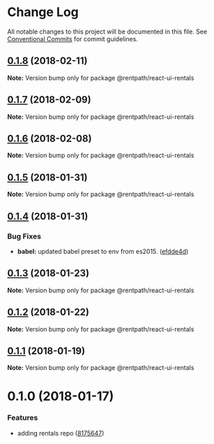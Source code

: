 # Change Log

All notable changes to this project will be documented in this file.
See [Conventional Commits](https://conventionalcommits.org) for commit guidelines.

<a name="0.1.8"></a>
## [0.1.8](https://github.com/rentpath/react-ui/compare/@rentpath/react-ui-rentals@0.1.7...@rentpath/react-ui-rentals@0.1.8) (2018-02-11)




**Note:** Version bump only for package @rentpath/react-ui-rentals

<a name="0.1.7"></a>
## [0.1.7](https://github.com/rentpath/react-ui/compare/@rentpath/react-ui-rentals@0.1.5...@rentpath/react-ui-rentals@0.1.7) (2018-02-09)




**Note:** Version bump only for package @rentpath/react-ui-rentals

<a name="0.1.6"></a>
## [0.1.6](https://github.com/rentpath/react-ui/compare/@rentpath/react-ui-rentals@0.1.5...@rentpath/react-ui-rentals@0.1.6) (2018-02-08)




**Note:** Version bump only for package @rentpath/react-ui-rentals

<a name="0.1.5"></a>
## [0.1.5](https://github.com/rentpath/react-ui/compare/@rentpath/react-ui-rentals@0.1.4...@rentpath/react-ui-rentals@0.1.5) (2018-01-31)




**Note:** Version bump only for package @rentpath/react-ui-rentals

<a name="0.1.4"></a>
## [0.1.4](https://github.com/rentpath/react-ui/compare/@rentpath/react-ui-rentals@0.1.3...@rentpath/react-ui-rentals@0.1.4) (2018-01-31)


### Bug Fixes

* **babel:** updated babel preset to env from es2015. ([efdde4d](https://github.com/rentpath/react-ui/commit/efdde4d))




<a name="0.1.3"></a>
## [0.1.3](https://github.com/rentpath/react-ui/compare/@rentpath/react-ui-rentals@0.1.2...@rentpath/react-ui-rentals@0.1.3) (2018-01-23)




**Note:** Version bump only for package @rentpath/react-ui-rentals

<a name="0.1.2"></a>
## [0.1.2](https://github.com/rentpath/react-ui/compare/@rentpath/react-ui-rentals@0.1.1...@rentpath/react-ui-rentals@0.1.2) (2018-01-22)




**Note:** Version bump only for package @rentpath/react-ui-rentals

<a name="0.1.1"></a>
## [0.1.1](https://github.com/rentpath/react-ui/compare/@rentpath/react-ui-rentals@0.1.0...@rentpath/react-ui-rentals@0.1.1) (2018-01-19)




**Note:** Version bump only for package @rentpath/react-ui-rentals

<a name="0.1.0"></a>
# 0.1.0 (2018-01-17)


### Features

* adding rentals repo ([8175647](https://github.com/rentpath/react-ui/commit/8175647))
